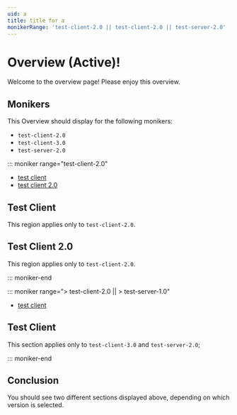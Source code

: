 ```yaml
---
uid: a
title: title for a
monikerRange: 'test-client-2.0 || test-client-2.0 || test-server-2.0'
---
```


# Overview (Active)!

Welcome to the overview page! Please enjoy this overview.

## Monikers

This Overview should display for the following monikers:

* `test-client-2.0`
* `test-client-3.0`
* `test-server-2.0`

::: moniker range="test-client-2.0"

* [test client](#test-client)
* [test client 2.0](#test-client-20)

## Test Client

This region applies only to `test-client-2.0`.

## Test Client 2.0

This region applies only to `test-client-2.0`.

::: moniker-end

::: moniker range="> test-client-2.0 || > test-server-1.0"

* [test client](#test-client)

## Test Client

This section applies only to `test-client-3.0` and `test-server-2.0`;

::: moniker-end

## Conclusion

You should see two different sections displayed above, depending on which version is selected.
